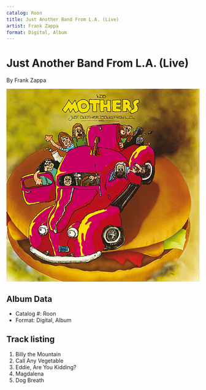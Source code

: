 ```yaml
---
catalog: Roon
title: Just Another Band From L.A. (Live)
artist: Frank Zappa
format: Digital, Album
---
```


# Just Another Band From L.A. (Live)

By Frank Zappa

![](../../assets/albumcovers/Frank_Zappa-Just_Another_Band_From_LA_Live.png)

## Album Data

- Catalog #: Roon
- Format: Digital, Album


## Track listing


1. Billy the Mountain
2. Call Any Vegetable
3. Eddie, Are You Kidding?
4. Magdalena
5. Dog Breath

